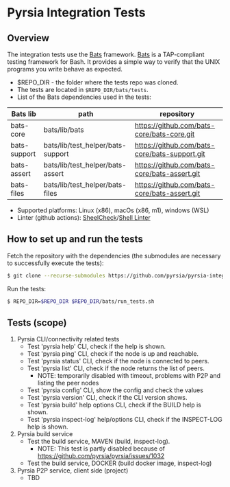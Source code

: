 # Pyrsia Integration Tests
## Overview

The integration tests use the [Bats](https://github.com/bats-core/bats-core) framework. [Bats](https://github.com/bats-core/bats-core) is a TAP-compliant testing framework for Bash. It provides
a simple way to verify that the UNIX programs you write behave as expected.

- $REPO_DIR - the folder where the tests repo was cloned.
- The tests are located in `$REPO_DIR/bats/tests`.
- List of the Bats dependencies used in the tests:

| Bats lib     | path  | repository |
|--------------|-------|------------|
| bats-core    | bats/lib/bats   | https://github.com/bats-core/bats-core.git |
| bats-support | bats/lib/test_helper/bats-support | https://github.com/bats-core/bats-support.git |
| bats-assert  | bats/lib/test_helper/bats-assert   | https://github.com/bats-core/bats-assert.git |
| bats-files   | bats/lib/test_helper/bats-files   | https://github.com/bats-core/bats-assert.git |
- Supported platforms: Linux (x86), macOs (x86, m1), windows (WSL)
- Linter (github actions):  [SheelCheck](https://www.shellcheck.net)/[Shell Linter](https://github.com/azohra/shell-linter)

## How to set up and run the tests

Fetch the repository with the dependencies (the submodules are necessary to successfully execute the tests):

```sh
$ git clone --recurse-submodules https://github.com/pyrsia/pyrsia-integration-tests.git
```

Run the tests:

```sh
$ REPO_DIR=$REPO_DIR $REPO_DIR/bats/run_tests.sh
```

## Tests (scope)
1) Pyrsia CLI/connectivity related tests
   - Test 'pyrsia help' CLI, check if the help is shown.
   - Test 'pyrsia ping' CLI, check if the node is up and reachable.
   - Test 'pyrsia status' CLI, check if the node is connected to peers.
   - Test 'pyrsia list' CLI, check if the node returns the list of peers.
     - NOTE: temporarily disabled with timeout, problems with P2P and listing the peer nodes
   - Test 'pyrsia config' CLI, show the config and check the values
   - Test 'pyrsia version' CLI, check if the CLI version shows.
   - Test 'pyrsia build' help options CLI, check if the BUILD help is shown.
   - Test 'pyrsia inspect-log' help/options CLI, check if the INSPECT-LOG help is shown.
2) Pyrsia build service
   - Test the build service, MAVEN (build, inspect-log).
     - NOTE: This test is partly disabled because of https://github.com/pyrsia/pyrsia/issues/1032
   - Test the build service, DOCKER (build docker image, inspect-log)
3) Pyrsia P2P service, client side (project)
   - TBD
